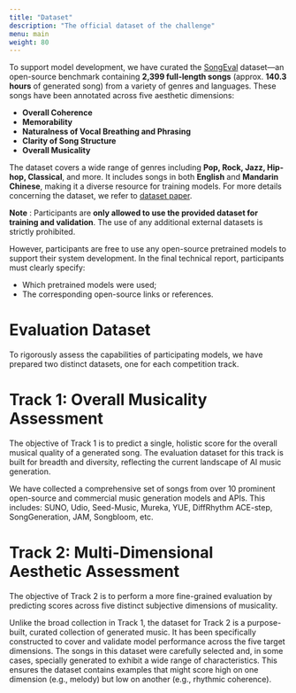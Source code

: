 ```yaml
---
title: "Dataset"
description: "The official dataset of the challenge"
menu: main
weight: 80
---
```


To support model development, we have curated the [SongEval](https://huggingface.co/datasets/ASLP-lab/SongEval) dataset—an open-source benchmark containing **2,399 full-length songs** (approx. **140.3 hours** of generated song) from a variety of genres and languages. These songs have been annotated across five aesthetic dimensions:
- **Overall Coherence**
- **Memorability**
- **Naturalness of Vocal Breathing and Phrasing**
- **Clarity of Song Structure**
- **Overall Musicality**

The dataset covers a wide range of genres including **Pop, Rock, Jazz, Hip-hop, Classical**, and more. It includes songs in both **English** and **Mandarin Chinese**, making it a diverse resource for training models. For more details concerning the dataset, we refer to [dataset paper](https://arxiv.org/pdf/2505.10793).

**Note** : Participants are **only allowed to use the provided dataset for training and validation**. The use of any additional external datasets is strictly prohibited.

However, participants are free to use any open-source pretrained models to support their system development. In the final technical report, participants must clearly specify:
- Which pretrained models were used;
- The corresponding open-source links or references.  

# Evaluation Dataset

To rigorously assess the capabilities of participating models, we have prepared two distinct datasets, one for each competition track. 

# Track 1: Overall Musicality Assessment

The objective of Track 1 is to predict a single, holistic score for the overall musical quality of a generated song. The evaluation dataset for this track is built for breadth and diversity, reflecting the current landscape of AI music generation. 

We have collected a comprehensive set of songs from over 10 prominent open-source and commercial music generation models and APIs. This includes: SUNO, Udio, Seed-Music, Mureka, YUE, DiffRhythm ACE-step, SongGeneration, JAM, Songbloom, etc.


# Track 2: Multi-Dimensional Aesthetic Assessment

The objective of Track 2 is to perform a more fine-grained evaluation by predicting scores across five distinct subjective dimensions of musicality.

Unlike the broad collection in Track 1, the dataset for Track 2 is a purpose-built, curated collection of generated music. It has been specifically constructed to cover and validate model performance across the five target dimensions. The songs in this dataset were carefully selected and, in some cases, specially generated to exhibit a wide range of characteristics. This ensures the dataset contains examples that might score high on one dimension (e.g., melody) but low on another (e.g., rhythmic coherence).

